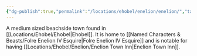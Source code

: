 ```yaml
---
{"dg-publish":true,"permalink":"/locations/ehobel/enelion/enelion/","tags":["Location","Unexplored"],"noteIcon":"","created":"2024-06-08T23:29:14.162+01:00","updated":"2024-12-13T23:06:09.658+00:00"}
---
```


A medium sized beachside town found in [[Locations/Ehobel/Ehobel\|Ehobel]]. It is home to [[Named Characters & Beasts/Folre Enelion IV Esquire\|Folre Enelion IV Esquire]] and is notable for having [[Locations/Ehobel/Enelion/Enelion Town Inn\|Enelion Town Inn]]. 